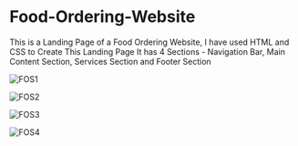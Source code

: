 # Food-Ordering-Website
This is a Landing Page of a Food Ordering Website, I have used HTML and CSS to Create This Landing Page
It has 4 Sections - Navigation Bar, Main Content Section, Services Section and Footer Section

![FOS1](https://github.com/Hk18x/Food-Ordering-Website/assets/99315582/eae51bfa-fbf4-4d66-acae-43b914a5120b)

![FOS2](https://github.com/Hk18x/Food-Ordering-Website/assets/99315582/0ca9f7f1-9357-4102-bc0f-0173fd782e75)

![FOS3](https://github.com/Hk18x/Food-Ordering-Website/assets/99315582/f1aee2ec-18c8-4cb6-a9c3-eac963f7f1fa)

![FOS4](https://github.com/Hk18x/Food-Ordering-Website/assets/99315582/458b4719-0ff2-460b-90bd-f5a88bf87d35)




